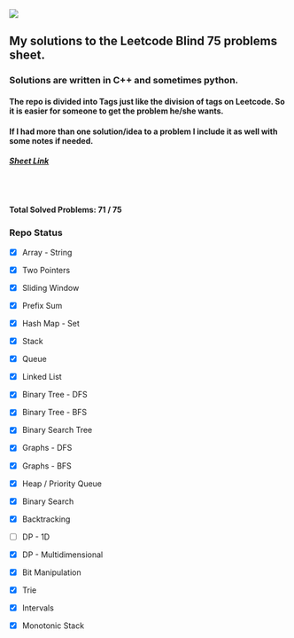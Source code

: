 <img src = "https://assets.leetcode.com/users/images/31aa587d-3c2b-4c86-8b6c-119df48acf26_1709054297.567287.png">

## My solutions to the Leetcode Blind 75 problems sheet.

### Solutions are written in C++ and sometimes python. 
#### The repo is divided into Tags just like the division of tags on Leetcode. So it is easier for someone to get the problem he/she wants. 
#### If I had more than one solution/idea to a problem I include it as well with some notes if needed. 
##### [Sheet Link](https://leetcode.com/studyplan/leetcode-75/)

<br>
<br>

<b>Total Solved Problems: 71 / 75 </b>

### Repo Status


- [X] Array - String
- [x] Two Pointers
- [X] Sliding Window
- [X] Prefix Sum
- [X] Hash Map - Set
- [X] Stack
- [X] Queue
- [X] Linked List
- [X] Binary Tree - DFS
- [X] Binary Tree - BFS
- [X] Binary Search Tree
- [X] Graphs - DFS
- [X] Graphs - BFS
- [X] Heap / Priority Queue
- [X] Binary Search
- [X] Backtracking
- [ ] DP - 1D
- [X] DP - Multidimensional
- [X] Bit Manipulation
- [X] Trie
- [X] Intervals
- [X] Monotonic Stack


